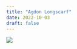 ```yaml
---
title: "Agdon Longscarf"
date: 2022-10-03
draft: false
---
```


![](https://media.tenor.com/W2x0CtMRX6sAAAAC/south-park-there-was-a-ghost.gif)
